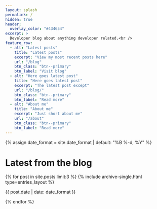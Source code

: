 ```yaml
---
layout: splash
permalink: /
hidden: true
header:
  overlay_color: "#434654"
excerpt: >
  Developer blog about anything developer related.<br />
feature_row:
  - alt: "Latest posts"
    title: "Latest posts"
    excerpt: "View my most recent posts here"
    url: "/blog"
    btn_class: "btn--primary"
    btn_label: "Visit blog"
  - alt: "Here goes latest post"
    title: "Here goes latest post"
    excerpt: "The latest post except"
    url: "/blog/"
    btn_class: "btn--primary"
    btn_label: "Read more"
  - alt: "About me"
    title: "About me"
    excerpt: "Just short about me"
    url: "/about"
    btn_class: "btn--primary"
    btn_label: "Read more"
---
```

<!-- {% include feature_row %} -->

{% assign date_format = site.date_format | default: "%B %-d, %Y" %}

<h1>Latest from the blog</h1>
<div class="entries-{{ entries_layout }}">
  {% for post in site.posts limit:3 %}
    {% include archive-single.html type=entries_layout %}
    <div class="list__item">
      <p class="page__meta">
        <span class="page__meta-date">
          <time datetime="{{ date | date_to_xmlschema }}">{{ post.date | date: date_format }}</time>
        </span>
      </p>
    </div>
  {% endfor %}
</div>
